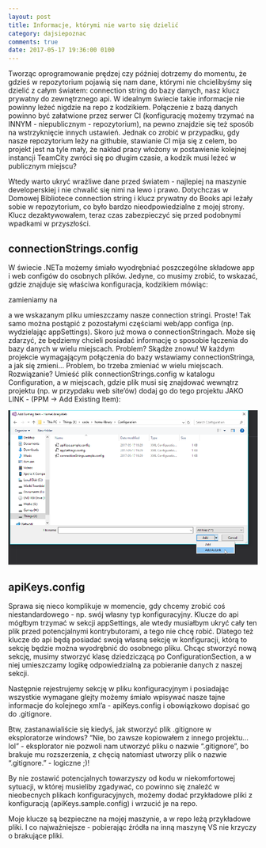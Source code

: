 ```yaml
---
layout: post
title: Informacje, którymi nie warto się dzielić
category: dajsiepoznac
comments: true
date: 2017-05-17 19:36:00 0100
---
```

Tworząc oprogramowanie prędzej czy później dotrzemy do momentu, że gdzieś w repozytorium pojawią się nam dane, którymi nie chcielibyśmy się dzielić z całym światem: connection string do bazy danych, nasz klucz prywatny do zewnętrznego api. W idealnym świecie takie informacje nie powinny leżeć nigdzie na repo z kodzikiem. Połączenie z bazą danych powinno być załatwione przez serwer CI (konfigurację możemy trzymać na INNYM - niepublicznym - repozytorium), na pewno znajdzie się też sposób na wstrzyknięcie innych ustawień. Jednak co zrobić w przypadku, gdy nasze repozytorium leży na githubie, stawianie CI mija się z celem, bo projekt jest na tyle mały, że nakład pracy włożony w postawienie kolejnej instancji TeamCity zwróci się po długim czasie, a kodzik musi leżeć w publicznym miejscu?

Wtedy warto ukryć wrażliwe dane przed światem - najlepiej na maszynie developerskiej i nie chwalić się nimi na lewo i prawo. Dotychczas w Domowej Bibliotece connection string i klucz prywatny do Books api leżały sobie w repozytorium, co było bardzo nieodpowiedzialne z mojej strony. Klucz dezaktywowałem, teraz czas zabezpieczyć się przed podobnymi wpadkami w przyszłości.

## connectionStrings.config
W świecie .NETa możemy śmiało wyodrębniać poszczególne składowe app i web configów do osobnych plików. Jedyne, co musimy zrobić, to wskazać, gdzie znajduje się właściwa konfiguracja, kodzikiem mówiąc:

<script src="https://gist.github.com/slawciu/61e1a1dd40455d155621dab7c3f594a6.js"></script>

zamieniamy na

<script src="https://gist.github.com/slawciu/039efa92d385a409960acbe5c9db97c1.js"></script>

a we wskazanym pliku umieszczamy nasze connection stringi. Proste! Tak samo można postąpić z pozostałymi częściami web/app configa (np. wydzielając appSettings). Skoro już mowa o connectionStringach. Może się zdarzyć, że będziemy chcieli posiadać informację o sposobie łączenia do bazy danych w wielu miejscach. Problem? Skądże znowu! W każdym projekcie wymagającym połączenia do bazy wstawiamy connectionStringa, a jak się zmieni… Problem, bo trzeba zmieniać w wielu miejscach. Rozwiązanie? Umieść plik connectionStrings.config w katalogu Configuration, a w miejscach, gdzie plik musi się znajdować wewnątrz projektu (np. w przypdaku web site’ów) dodaj go do tego projektu JAKO LINK - (PPM -> Add Existing Item):

<img class="postImage" src="/public/021.png" />

## apiKeys.config
Sprawa się nieco komplikuje w momencie, gdy chcemy zrobić coś niestandardowego - np. swój własny typ konfiguracyjny. Klucze do api mógłbym trzymać w sekcji appSettings, ale wtedy musiałbym ukryć cały ten plik przed potencjalnymi kontrybutorami, a tego nie chcę robić. Dlatego też klucze do api będą posiadać swoją własną sekcję w konfiguracji, którą to sekcję będzie można wyodrębnić do osobnego pliku. Chcąc stworzyć nową sekcję, musimy stworzyć klasę dziedziczącą po ConfigurationSection, a w niej umieszczamy logikę odpowiedzialną za pobieranie danych z naszej sekcji. 

<script src="https://gist.github.com/slawciu/fa522a5581202f6a2c81ac723c81c8ef.js"></script>

Następnie rejestrujemy sekcję w pliku konfiguracyjnym i posiadając wszystkie wymagane glejty możemy śmiało wpisywać nasze tajne informacje do kolejnego xml’a - apiKeys.config i obowiązkowo dopisać go do .gitignore. 

Btw, zastanawialiście się kiedyś, jak stworzyć plik .gitignore w eksploratorze windows? “Nie, bo zawsze kopiowałem z innego projektu... lol” - eksplorator nie pozwoli nam utworzyć pliku o nazwie “.gitignore”, bo brakuje mu rozszerzenia, z chęcią natomiast utworzy plik o nazwie “.gitignore.” - logiczne ;)! 

By nie zostawić potencjalnych towarzyszy od kodu w niekomfortowej sytuacji, w której musieliby zgadywać, co powinno się znaleźć w nieobecnych plikach konfiguracyjnych, możemy dodać przykładowe pliki z konfiguracją (apiKeys.sample.config) i wrzucić je na repo.

<script src="https://gist.github.com/slawciu/dd8f96e0194a9fd3ac01455b1191bd70.js"></script>

Moje klucze są bezpieczne na mojej maszynie, a w repo leżą przykładowe pliki. I co najważniejsze - pobierając źródła na inną maszynę VS nie krzyczy o brakujące pliki. 